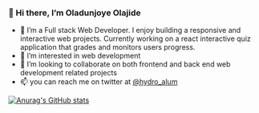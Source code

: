 ### 👋 Hi there, I’m Oladunjoye Olajide
- 🌱 I’m a Full stack Web Developer. I enjoy building a responsive and interactive web projects. Currently working on a react interactive quiz application that grades and monitors users progress.
- 👀 I’m interested in web development
- 💞️ I’m looking to collaborate on both frontend and back end web development related projects
- 📫 you can reach me on twitter at [@hydro_alum](https://twitter.com/hydro_alum)

[![Anurag's GitHub stats](https://github-readme-stats.vercel.app/api?username=Hydro-Alum)](https://github.com/anuraghazra/github-readme-stats)
